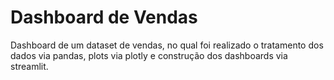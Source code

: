 # Dashboard de Vendas
Dashboard de um dataset de vendas, no qual foi realizado o tratamento dos dados via pandas, plots via plotly e construção dos dashboards via streamlit.
